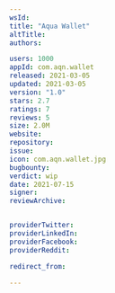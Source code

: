 ```yaml
---
wsId: 
title: "Aqua Wallet"
altTitle: 
authors:

users: 1000
appId: com.aqn.wallet
released: 2021-03-05
updated: 2021-03-05
version: "1.0"
stars: 2.7
ratings: 7
reviews: 5
size: 2.0M
website: 
repository: 
issue: 
icon: com.aqn.wallet.jpg
bugbounty: 
verdict: wip
date: 2021-07-15
signer: 
reviewArchive:


providerTwitter: 
providerLinkedIn: 
providerFacebook: 
providerReddit: 

redirect_from:

---
```



